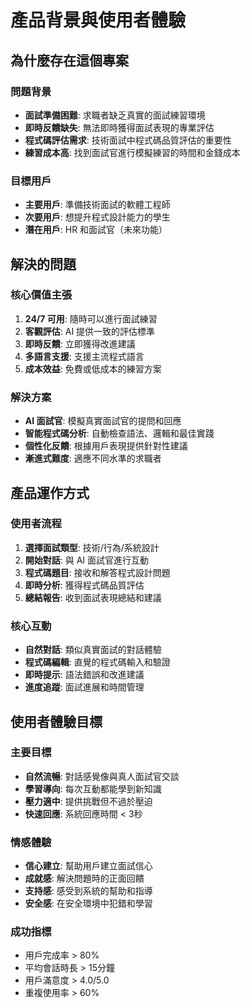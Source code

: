 # 產品背景與使用者體驗

## 為什麼存在這個專案

### 問題背景
- **面試準備困難**: 求職者缺乏真實的面試練習環境
- **即時反饋缺失**: 無法即時獲得面試表現的專業評估
- **程式碼評估需求**: 技術面試中程式碼品質評估的重要性
- **練習成本高**: 找到面試官進行模擬練習的時間和金錢成本

### 目標用戶
- **主要用戶**: 準備技術面試的軟體工程師
- **次要用戶**: 想提升程式設計能力的學生
- **潛在用戶**: HR 和面試官（未來功能）

## 解決的問題

### 核心價值主張
1. **24/7 可用**: 隨時可以進行面試練習
2. **客觀評估**: AI 提供一致的評估標準
3. **即時反饋**: 立即獲得改進建議
4. **多語言支援**: 支援主流程式語言
5. **成本效益**: 免費或低成本的練習方案

### 解決方案
- **AI 面試官**: 模擬真實面試官的提問和回應
- **智能程式碼分析**: 自動檢查語法、邏輯和最佳實踐
- **個性化反饋**: 根據用戶表現提供針對性建議
- **漸進式難度**: 適應不同水準的求職者

## 產品運作方式

### 使用者流程
1. **選擇面試類型**: 技術/行為/系統設計
2. **開始對話**: 與 AI 面試官進行互動
3. **程式碼題目**: 接收和解答程式設計問題
4. **即時分析**: 獲得程式碼品質評估
5. **總結報告**: 收到面試表現總結和建議

### 核心互動
- **自然對話**: 類似真實面試的對話體驗
- **程式碼編輯**: 直覺的程式碼輸入和驗證
- **即時提示**: 語法錯誤和改進建議
- **進度追蹤**: 面試進展和時間管理

## 使用者體驗目標

### 主要目標
- **自然流暢**: 對話感覺像與真人面試官交談
- **學習導向**: 每次互動都能學到新知識
- **壓力適中**: 提供挑戰但不過於壓迫
- **快速回應**: 系統回應時間 < 3秒

### 情感體驗
- **信心建立**: 幫助用戶建立面試信心
- **成就感**: 解決問題時的正面回饋
- **支持感**: 感受到系統的幫助和指導
- **安全感**: 在安全環境中犯錯和學習

### 成功指標
- 用戶完成率 > 80%
- 平均會話時長 > 15分鐘
- 用戶滿意度 > 4.0/5.0
- 重複使用率 > 60% 